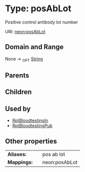 
# Type: posAbLot


Positive control antibody lot number

URI: [neon:posAbLot](https://data.neonscience.org/posAbLot)


## Domain and Range

None ->  <sub>OPT</sub> [String](types/String.md)

## Parents


## Children


## Used by

 * [RptBloodtestingIn](RptBloodtestingIn.md)
 * [RptBloodtestingPub](RptBloodtestingPub.md)

## Other properties

|  |  |  |
| --- | --- | --- |
| **Aliases:** | | pos ab lot |
| **Mappings:** | | neon:posAbLot |

